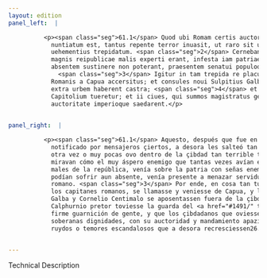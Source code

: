 ```yaml
---
layout: edition
panel_left:  |

          <p><span class="seg">61.1</span> Quod ubi Romam certis auctoribus
            nuntiatum est, tantus repente terror inuasit, ut raro sit unquam intra moenia
            uehementius trepidatum. <span class="seg">2</span> Cernebant enim acerrimum hostem quem totiens in
            magnis reipublicae malis experti erant, infesta iam patriae signa inferre, et quem
            absentem sustinere non poterant, praesentem senatui populoque Romano seruitutem minari.
              <span class="seg">3</span> Igitur in tam trepida re placuit, ut Fuluius Flaccus alter ex ducibus
            Romanis a Capua accersitus; et consules noui Sulpitius Galba et Cornelius Centimalus
            extra urbem haberent castra; <span class="seg">4</span> et Caius Calphurnius praetor ualido praesidio
            Capitolium tueretur; et ii ciues, qui summos magistratus gessissent, repentinos tumultus
            auctoritate imperioque saedarent.</p>
        

panel_right:  |

          <p><span class="seg">61.1</span> Aquesto, después que fue en Roma
            notificado por mensajeros çiertos, a desora les salteó tan grande espanto, que jamás
            otra vez o muy pocas ovo dentro de la çibdad tan terrible turbación. <span class="seg">2</span> Ca
            miravan cómo el muy áspero enemigo que tantas vezes avían experimentado en los grandes
            males de la república, venía sobre la patria con señas enemigables, y qu’el que ellos no
            podían sofrir aun absente, venía presente a menazar servidumbre al senado y al pueblo
            romano. <span class="seg">3</span> Por ende, en cosa tan turbada, plógoles que Fulvio Flacco, uno de
            los capitanes romanos, se llamasse y veniesse de Capua, y los nuevos cónsules Sulpicio
            Galba y Cornelio Centimalo se aposentassen fuera de la çibdad; <span class="seg">4</span> Y Gayo
            Calphurnio pretor toviesse la guarda del <a href="#1491/" target="new"><img src="#1491/"/></a>[176r,a] Capitolio con muy
            firme guarnición de gente, y que los çibdadanos que oviessen fasta entonçes tenido
            soberanas dignidades, con su auctoridad y mandamiento apaziguassen y sosegassen los
            ruydos o temores escandalosos que a desora recresciessen26.</p>
        

---
```


Technical Description 